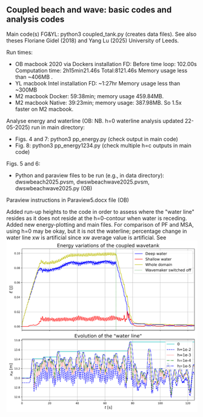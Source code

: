  ## Coupled beach and wave: basic codes and analysis codes

Main code(s) FG&YL: python3 coupled_tank.py (creates data files).
See also theses Floriane Gidel (2018) and Yang Lu (2025) University of Leeds.

Run times:
- OB macbook 2020 via Dockers installation FD: Before time loop: 102.00s Computation time: 2h15min21.46s Total:8121.46s Memory usage less than ~406MB . 
- YL macbook Intel installation FD: ~1:27hr Memory usage less than ~300MB
- M2 macbook Docker: 59:38min; memory usage 459.84MB.
- M2 macbook Native: 39:23min; memory usage: 387.98MB. So 1.5x faster on M2 macbook.

Analyse energy and waterline (OB: NB. h=0 waterline analysis updated 22-05-2025) run in main directory:
- Figs. 4 and 7: python3 pp_energy.py (check output in main code)
- Fig. 8: python3 pp_energy1234.py (check multiple h=c outputs in main code)

Figs. 5 and 6:
- Python and paraview files to be run (e.g., in data directory): dwswbeach2025.pvsm, dwswbeachwave2025.pvsm, dwswbeachwave2025.py (OB)

Paraview instructions in Paraview5.docx file (OB)

Added run-up heights to the code in order to assess where the "water line" resides as it does not reside at the h=0-contour when water is receding. Added new energy-plotting and main files. For comparison of PF and MSA, using h=0 may be okay, but it is not the waterline; percentage change in water line xw is artificial since xw average value is artificial. See !["Water line" proxy's](energy_and_xw.png)
